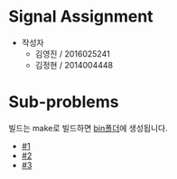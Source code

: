# Signal Assignment

* 작성자
  * 김영진 / 2016025241
  * 김정현 / 2014004448



# Sub-problems

빌드는 make로 빌드하면 [bin폴더](bin)에 생성됩니다.

* [#1](docs/number1.md)
* [#2](docs/number2.md)
* [#3](docs/number3.md)


